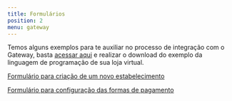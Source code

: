 ```yaml
---
title: Formulários
position: 2
menu: gateway
---
```


Temos alguns exemplos para te auxiliar no processo de integração com o Gateway, basta <a href="https://superpay.acelerato.com/base-de-conhecimento/#/artigos/2" target="_blank" class="linkPadraoVerde">acessar aqui</a> e realizar o download do exemplo da linguagem de programação de sua loja virtual.

<a href="https://superpay.acelerato.com/base-de-conhecimento/#/artigos/70" target="_blank" class="linkPadraoVerde">Formulário para criação de um novo estabelecimento</a>

<a href="https://superpay.acelerato.com/base-de-conhecimento/#/artigos/71" target="_blank" class="linkPadraoVerde">Formulário para configuração das formas de pagamento</a>

